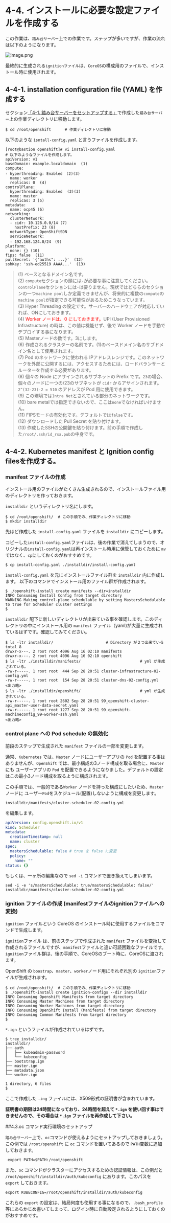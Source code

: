# 4-4. インストールに必要な設定ファイルを作成する

この作業は、`踏み台サーバー`上での作業です。ステップが多いですが、作業の流れは以下のようになります。

![image.png](https://qiita-image-store.s3.ap-northeast-1.amazonaws.com/0/99425/5b3387cc-17d9-468c-65f3-b24714dfa4b7.png)

最終的に生成される`ignitionファイル`は、`CoreOS`の構成用のファイルで、インストール時に使用されます。

## 4-4-1. installation configuration file (YAML) を作成する

セクション[「4-1. 踏み台サーバーをセットアップする」](1.踏み台サーバーをセットアップする.md)で作成した`踏み台サーバー`上の作業ディレクトリに移動します。

```
$ cd /root/openshift      # 作業ディレクトリに移動
```


以下のような `isntall-config.yaml` と言うファイルを作成します。

```shell
[root@bastion openshift]# vi install-config.yaml
# 以下のようなファイルを作成します。
apiVersion: v1
baseDomain: example.localdomain  (1) 
compute:
- hyperthreading: Enabled　(2)(3)
  name: worker
  replicas: 0  (4) 
controlPlane:
  hyperthreading: Enabled  (2)(3)
  name: master
  replicas: 3 (5) 
metadata:
  name: ocp45 (6)
networking:
  clusterNetwork:
  - cidr: 10.128.0.0/14 (7) 
    hostPrefix: 23 (8)
  networkType: OpenShiftSDN
  serviceNetwork:
  - 192.168.124.0/24　(9)
platform:
  none: {} (10)
fips: false  (11)
pullSecret: '{"auths": ...}'  (12)
sshKey: 'ssh-ed25519 AAAA...'  (13)
```
> (1) ベースとなるドメイン名です。  
> (2) `compute`セクションの頭には`-`が必要な事に注意してください。`controlPlane`セクションには`-`は要りません。現状ではどちらのセクションの一つ`machine pool`しか定義できませんが、将来的に複数の`compute`の`machine pool`が指定できる可能性があるためこうなっています。  
> (3) Hyper Threading の設定です。サーバーのハードウェアが対応していれば、ONにしておきます。  
> (4) <font color="Red">Worker ノードは、0 にしておきます。</font>UPI (User Provisioned Infrastructure) の時は、この値は機能せず、後で Worker ノードを手動でデプロイする事になります。  
> (5) Masterノードの数です。3にします。  
> (6) 作成されるクラスターの名前です。(1)のベースドメイン名のサブドメイン名として使用されます。  
> (7) Pod のネットワークに使われる IPアドレスレンジです。このネットワークを外部に公開するには、アクセスするためには、ロードバランサーとルーターを作成する必要があります。  
> (8) 個々の Node にアサインされるサブネットの Prefix です。`23`の場合、個々のノードに一つの/23のサブネットが `cidr` からアサインされます。`2^(32-23)-2 = 510` のアドレスが Pod 用に使用できます。  
> (9) この環境では`Intra Net`とされている部分のネットワークです。  
> (10) bare metalでは指定できないので、ここは`none`でなければいけません。  
> (11) FIPSモードの有効化です。デフォルトでは`false`です。  
> (12) ダウンロードした Pull Secret を貼り付けます。  
> (13) 作成したSSHの公開鍵を貼り付けます。前の手順で作成した`/root/.ssh/id_rsa.pub`の中身です。

## 4-4-2. Kubernetes manifest と Ignition config filesを作成する。

### manifest ファイルの作成

インストール用のファイルがたくさん生成されるので、インストールファイル用のディレクトリを作っておきます。

`installdir` というディレクトリ名にします。

```console
$ cd /root/openshift/  # この手順での、作業ディレクトリに移動
$ mkdir installdir
```

先ほど作成した `install-config.yaml` ファイルを `installdir` にコピーします。

コピーした`install-config.yaml`ファイルは、後の作業で消えてしまうので、オリジナルの`install-config.yaml`は再インストール時用に保管しておくために `mv` ではなく、`cp`にしておくのがおすすめです。

```console
$ cp install-config.yaml ./installdir/install-config.yaml
```

`install-config.yaml` を元にインストールファイル群を `installdir` 内に作成します。
以下のコマンドでインストール用のファイル群が作成されます。

```
$ ./openshift-install create manifests --dir=installdir
INFO Consuming Install Config from target directory
WARNING Making control-plane schedulable by setting MastersSchedulable to true for Scheduler cluster settings
$
```

`installdir` 配下に新しいディレクトリが出来ている事を確認します。このディレクトリの中にインストール用の `manifest` ファイル（yaml)が大量に生成されているはずです。確認してみてください。

```
$ ls -ltr installdir/                       # Directory が２つ出来ている
total 8
drwxr-x---. 2 root root 4096 Aug 16 02:10 manifests
drwxr-x---. 2 root root 4096 Aug 16 02:10 openshift
$ ls -ltr ./installdir/manifests/　　　　　　　　　　　　　　　 # yml が生成されている。
-rw-r-----. 1 root root  444 Sep 28 20:51 cluster-infrastructure-02-config.yml
-rw-r-----. 1 root root  154 Sep 28 20:51 cluster-dns-02-config.yml
<出力略>
$ ls -ltr ./installdir/openshift/　　　　　　　　　　　　　　　 # yml が生成されている。
-rw-r-----. 1 root root 2602 Sep 28 20:51 99_openshift-cluster-api_master-user-data-secret.yaml
-rw-r-----. 1 root root 1277 Sep 28 20:51 99_openshift-machineconfig_99-worker-ssh.yaml
<出力略>
```

### control plane への Pod schedule の無効化

前段のステップで生成された `manifest` ファイルの一部を変更します。

通常、`Kubernetes` では、`Master` ノードにユーザーアプリの `Pod` を配置する事はありませんが、`OpenShift` では、最小構成の3ノード構成を取る場合に、`Master` にも ユーザーアプリの `Pod` を配置できるようになりました。デフォルトの設定はこの最小3ノード構成を取るように構成されます。

この手順では、一般的である`Worker` ノードを持った構成にしたいため、`Master`ノードに ユーザー`Pod`をスケジュール(配置)しないように構成を変更します。

`installdir/manifests/cluster-scheduler-02-config.yml`

を編集します。

```installdir/manifests/cluster-scheduler-02-config.yml
apiVersion: config.openshift.io/v1
kind: Scheduler
metadata:
  creationTimestamp: null
  name: cluster
spec:
  mastersSchedulable: false # true を false に変更
  policy:
    name: ""
status: {}
```

もしくは、一ヶ所の編集なので `sed -i` コマンドで置き換えてしまいます。

```
sed -i -e 's/mastersSchedulable: true/mastersSchedulable: false/' installdir/manifests/cluster-scheduler-02-config.yml
```


### ignition ファイルの作成 (manifestファイルのignitionファイルへの変換)

`ignition` ファイルという CoreOS のインストール時に使用するファイルをコマンドで生成します。

`ignition`ファイル は、前のステップで作成された `manifest` ファイルを変換して作成されるファイルですが、`manifest`ファイルと違い可読困難なファイルです。`ignition`ファイル群は、後の手順で、CoreOSのブート時に、CoreOSに渡されます。

OpenShift の `boostrap`、`master`、`worker`ノード用にそれぞれ別の `ignition`ファイルが生成されます。

```
$ cd /root/openshift/  # この手順での、作業ディレクトリに移動
$ ./openshift-install create ignition-configs --dir installdir
INFO Consuming Openshift Manifests from target directory
INFO Consuming Master Machines from target directory
INFO Consuming Worker Machines from target directory
INFO Consuming OpenShift Install (Manifests) from target directory
INFO Consuming Common Manifests from target directory
$
```

`*.ign` というファイルが作成されているはずです。

```
$ tree installdir/
installdir/
├── auth
│   ├── kubeadmin-password
│   └── kubeconfig
├── bootstrap.ign
├── master.ign
├── metadata.json
└── worker.ign

1 directory, 6 files
$
```

ここで作成した `.ing` ファイルには、X509形式の証明書が含まれています。

**証明書の期限は24時間になっており、24時間を超えて `*.ign` を使い回す事はできませんので、その場合は `*.ign` ファイルを再作成して下さい。**


##4.3.oc コマンド実行環境のセットアップ

`踏み台サーバー`上で、`oc`コマンドが使えるようにセットアップしておきましょう。この例では `/root/openshift` に `oc` コマンドを置いてあるので `PATH`変数に追加しておきます。

```
 export PATH=$PATH:/root/openshift
```
また、`oc` コマンドがクラスターにアクセスするための認証情報は、この例だと `/root/openshift/installdir/auth/kubeconfig` にあります。このパスを `export` しておきます。

```
export KUBECONFIG=/root/openshift/installdir/auth/kubeconfig
```
これらの `export` の設定は、結局何度も使用する事になるので、`.bash_profile` 等にあらかじめ書いてしまって、ログイン時に自動設定されるようにしておくのがおすすめです。
